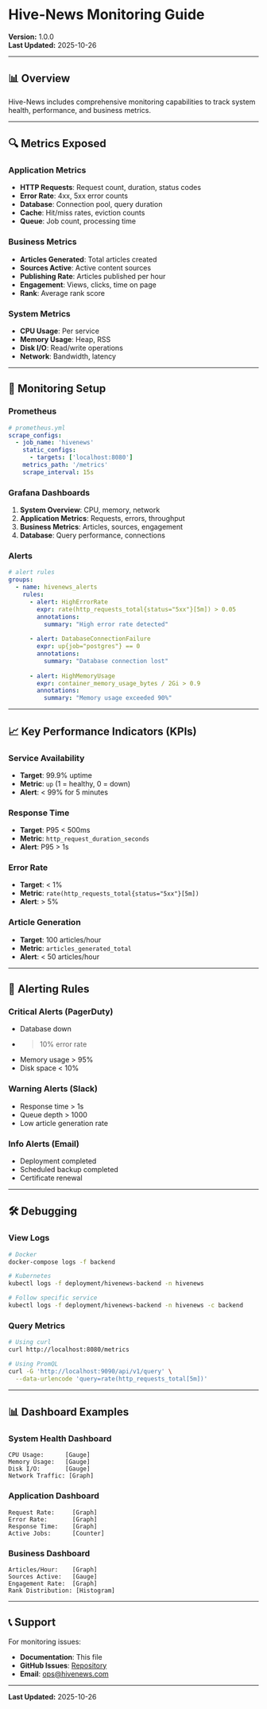 # Hive-News Monitoring Guide

**Version:** 1.0.0  
**Last Updated:** 2025-10-26

---

## 📊 Overview

Hive-News includes comprehensive monitoring capabilities to track system health, performance, and business metrics.

---

## 🔍 Metrics Exposed

### Application Metrics

- **HTTP Requests**: Request count, duration, status codes
- **Error Rate**: 4xx, 5xx error counts
- **Database**: Connection pool, query duration
- **Cache**: Hit/miss rates, eviction counts
- **Queue**: Job count, processing time

### Business Metrics

- **Articles Generated**: Total articles created
- **Sources Active**: Active content sources
- **Publishing Rate**: Articles published per hour
- **Engagement**: Views, clicks, time on page
- **Rank**: Average rank score

### System Metrics

- **CPU Usage**: Per service
- **Memory Usage**: Heap, RSS
- **Disk I/O**: Read/write operations
- **Network**: Bandwidth, latency

---

## 🎯 Monitoring Setup

### Prometheus

```yaml
# prometheus.yml
scrape_configs:
  - job_name: 'hivenews'
    static_configs:
      - targets: ['localhost:8080']
    metrics_path: '/metrics'
    scrape_interval: 15s
```

### Grafana Dashboards

1. **System Overview**: CPU, memory, network
2. **Application Metrics**: Requests, errors, throughput
3. **Business Metrics**: Articles, sources, engagement
4. **Database**: Query performance, connections

### Alerts

```yaml
# alert rules
groups:
  - name: hivenews_alerts
    rules:
      - alert: HighErrorRate
        expr: rate(http_requests_total{status="5xx"}[5m]) > 0.05
        annotations:
          summary: "High error rate detected"
      
      - alert: DatabaseConnectionFailure
        expr: up{job="postgres"} == 0
        annotations:
          summary: "Database connection lost"
      
      - alert: HighMemoryUsage
        expr: container_memory_usage_bytes / 2Gi > 0.9
        annotations:
          summary: "Memory usage exceeded 90%"
```

---

## 📈 Key Performance Indicators (KPIs)

### Service Availability

- **Target**: 99.9% uptime
- **Metric**: `up` (1 = healthy, 0 = down)
- **Alert**: < 99% for 5 minutes

### Response Time

- **Target**: P95 < 500ms
- **Metric**: `http_request_duration_seconds`
- **Alert**: P95 > 1s

### Error Rate

- **Target**: < 1%
- **Metric**: `rate(http_requests_total{status="5xx"}[5m])`
- **Alert**: > 5%

### Article Generation

- **Target**: 100 articles/hour
- **Metric**: `articles_generated_total`
- **Alert**: < 50 articles/hour

---

## 🔔 Alerting Rules

### Critical Alerts (PagerDuty)

- Database down
- > 10% error rate
- Memory usage > 95%
- Disk space < 10%

### Warning Alerts (Slack)

- Response time > 1s
- Queue depth > 1000
- Low article generation rate

### Info Alerts (Email)

- Deployment completed
- Scheduled backup completed
- Certificate renewal

---

## 🛠️ Debugging

### View Logs

```bash
# Docker
docker-compose logs -f backend

# Kubernetes
kubectl logs -f deployment/hivenews-backend -n hivenews

# Follow specific service
kubectl logs -f deployment/hivenews-backend -n hivenews -c backend
```

### Query Metrics

```bash
# Using curl
curl http://localhost:8080/metrics

# Using PromQL
curl -G 'http://localhost:9090/api/v1/query' \
  --data-urlencode 'query=rate(http_requests_total[5m])'
```

---

## 📊 Dashboard Examples

### System Health Dashboard

```
CPU Usage:      [Gauge]
Memory Usage:   [Gauge]
Disk I/O:       [Gauge]
Network Traffic: [Graph]
```

### Application Dashboard

```
Request Rate:     [Graph]
Error Rate:       [Graph]
Response Time:    [Graph]
Active Jobs:      [Counter]
```

### Business Dashboard

```
Articles/Hour:    [Graph]
Sources Active:   [Gauge]
Engagement Rate:  [Graph]
Rank Distribution: [Histogram]
```

---

## 📞 Support

For monitoring issues:

- **Documentation**: This file
- **GitHub Issues**: [Repository](#)
- **Email**: ops@hivenews.com

---

**Last Updated:** 2025-10-26

